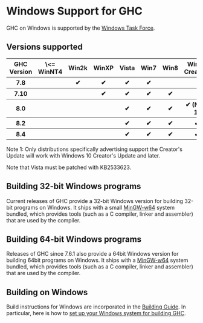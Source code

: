 # Windows Support for GHC



GHC on Windows is supported by the [Windows Task Force](windows-task-force).


## Versions supported


<table><tr><th> GHC Version </th>
<th> \<= WinNT4 </th>
<th> Win2k </th>
<th> WinXP </th>
<th> Vista </th>
<th> Win7 </th>
<th> Win8 </th>
<th> Win10 Creators </th>
<th> Win10 
</th></tr>
<tr><th> 7.8         </th>
<th>             </th>
<th>  ✔      </th>
<th>  ✔      </th>
<th>  ✔      </th>
<th>  ✔     </th>
<th>        </th>
<th>                  </th>
<th>         
</th></tr>
<tr><th> 7.10        </th>
<th>             </th>
<th>         </th>
<th>  ✔      </th>
<th>  ✔      </th>
<th>  ✔     </th>
<th>  ✔     </th>
<th>                  </th>
<th>         
</th></tr>
<tr><th> 8.0         </th>
<th>             </th>
<th>         </th>
<th>         </th>
<th>  ✔      </th>
<th>  ✔     </th>
<th>  ✔     </th>
<th>  ✔ (Note 1)      </th>
<th>  ✔      
</th></tr>
<tr><th> 8.2         </th>
<th>             </th>
<th>         </th>
<th>         </th>
<th>  ✔      </th>
<th>  ✔     </th>
<th>  ✔     </th>
<th>  ✔               </th>
<th>  ✔      
</th></tr>
<tr><th> 8.4         </th>
<th>             </th>
<th>         </th>
<th>         </th>
<th>  ✔      </th>
<th>  ✔     </th>
<th>  ✔     </th>
<th>  ✔               </th>
<th>  ✔      
</th></tr></table>



Note 1: Only distributions specifically advertising support the Creator's Update will work with Windows 10 Creator's Update and later. 



Note that Vista must be patched with KB2533623.


## Building 32-bit Windows programs



Current releases of GHC provide a 32-bit Windows version for building 32-bit programs on Windows. It ships with a small [
MinGW-w64](http://mingw-w64.sourceforge.net/) system bundled, which provides tools (such as a C compiler, linker and assembler) that are used by the compiler.


## Building 64-bit Windows programs



Releases of GHC since 7.6.1 also provide a 64bit Windows version for building 64bit programs on Windows. It ships with a [
MinGW-w64](http://mingw-w64.sourceforge.net/) system bundled, which provides tools (such as a C compiler, linker and assembler) that are used by the compiler.


## Building on Windows



Build instructions for Windows are incorporated in the [Building Guide](building).  In particular, here is how to [set up your Windows system for building GHC](building/preparation/windows).


